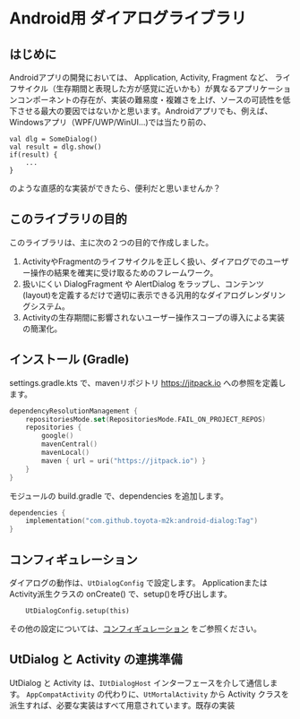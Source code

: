 # Android用 ダイアログライブラリ

## はじめに

Androidアプリの開発においては、
Application, Activity, Fragment など、
ライフサイクル（生存期間と表現した方が感覚に近いかも）が異なるアプリケーションコンポーネントの存在が、実装の難易度・複雑さを上げ、ソースの可読性を低下させる最大の要因ではないかと思います。Androidアプリでも、例えば、Windowsアプリ（WPF/UWP/WinUI...)では当たり前の、
```
val dlg = SomeDialog()
val result = dlg.show()
if(result) {
    ...
}
```
のような直感的な実装ができたら、便利だと思いませんか？

## このライブラリの目的

このライブラリは、主に次の２つの目的で作成しました。

1. ActivityやFragmentのライフサイクルを正しく扱い、ダイアログでのユーザー操作の結果を確実に受け取るためのフレームワーク。
1. 扱いにくい DialogFragment や AlertDialog をラップし、コンテンツ(layout)を定義するだけで適切に表示できる汎用的なダイアログレンダリングシステム。
1. Activityの生存期間に影響されないユーザー操作スコープの導入による実装の簡潔化。

## インストール (Gradle)

settings.gradle.kts で、mavenリポジトリ https://jitpack.io への参照を定義します。  

```kotlin
dependencyResolutionManagement {
    repositoriesMode.set(RepositoriesMode.FAIL_ON_PROJECT_REPOS)
    repositories {
        google()
        mavenCentral()
        mavenLocal()
        maven { url = uri("https://jitpack.io") }
    }
}
```

モジュールの build.gradle で、dependencies を追加します。
```kotlin
dependencies {
    implementation("com.github.toyota-m2k:android-dialog:Tag")
}
```

## コンフィギュレーション

ダイアログの動作は、`UtDialogConfig` で設定します。
ApplicationまたはActivity派生クラスの onCreate() で、setup()を呼び出します。
```
    UtDialogConfig.setup(this)
```

その他の設定については、[コンフィギュレーション](./doc/configulation.md) をご参照ください。

## UtDialog と Activity の連携準備

UtDialog と Activity は、`IUtDialogHost` インターフェースを介して通信します。
`AppCompatActivity` の代わりに、`UtMortalActivity` から Activity クラスを派生すれば、必要な実装はすべて用意されています。既存の実装

